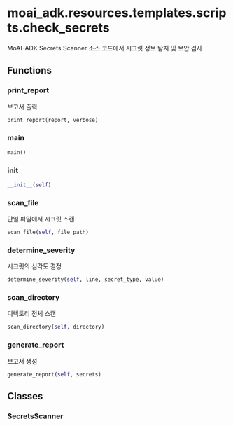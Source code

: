 # moai_adk.resources.templates.scripts.check_secrets

MoAI-ADK Secrets Scanner
소스 코드에서 시크릿 정보 탐지 및 보안 검사

## Functions

### print_report

보고서 출력

```python
print_report(report, verbose)
```

### main

```python
main()
```

### __init__

```python
__init__(self)
```

### scan_file

단일 파일에서 시크릿 스캔

```python
scan_file(self, file_path)
```

### determine_severity

시크릿의 심각도 결정

```python
determine_severity(self, line, secret_type, value)
```

### scan_directory

디렉토리 전체 스캔

```python
scan_directory(self, directory)
```

### generate_report

보고서 생성

```python
generate_report(self, secrets)
```

## Classes

### SecretsScanner
